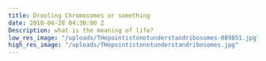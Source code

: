 ```yaml
---
title: Drooling Chromosomes or something
date: 2018-06-28 04:30:00 Z
Description: what is the meaning of life?
low_res_image: "/uploads/THepointistonotunderstandribosomes-089851.jpg"
high_res_image: "/uploads/THepointistonotunderstandribosomes.jpg"
---
```



